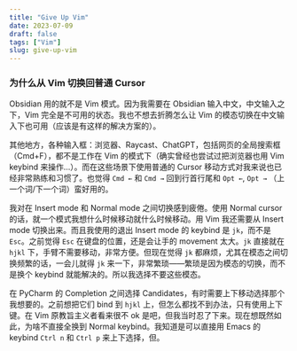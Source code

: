 ```yaml
---
title: "Give Up Vim"
date: 2023-07-09
draft: false
tags: ["Vim"]
slug: give-up-vim
---
```


### 为什么从 Vim 切换回普通 Cursor

Obsidian 用的就不是 Vim 模式。因为我需要在 Obsidian 输入中文，中文输入之下，Vim 完全是不可用的状态。我也不想去折腾怎么让 Vim
的模态切换在中文输入下也可用（应该是有这样的解决方案的）。

其他地方，各种输入框：浏览器、Raycast、ChatGPT，包括网页的全局搜索框（Cmd+F），都不是工作在 Vim 的模式下（确实曾经也尝试过把浏览器也用
Vim keybind 来操作...）。而在这些场景下使用普通的 Cursor 移动方式对我来说也已经非常熟练和习惯了。也觉得 `Cmd ←` 和 `Cmd →`
回到行首行尾和 `Opt ←`, `Opt →` （上一个词/下一个词）蛮好用的。

我对在 Insert mode 和 Normal mode 之间切换感到疲倦。使用 Normal cursor 的话，就一个模式我想什么时候移动就什么时候移动。用
Vim 我还需要从 Insert mode 切换出来。而且我使用的退出 Insert mode 的 keybind 是 `jk`，而不是 `Esc`。之前觉得 `Esc`
在键盘的位置，还是会让手的 movement 太大。`jk` 直接就在 `hjkl` 下，手臂不需要移动，非常方便。但现在觉得 `jk`
都麻烦，尤其在模态之间切换频繁的话，一会儿就得 `jk` 来一下，非常繁琐——繁琐是因为模态的切换，而不是换个 keybind
就能解决的。所以我选择不要这些模态。

在 PyCharm 的 Completion 之间选择 Candidates，有时需要上下移动选择那个我想要的。之前想把它们 bind 到 `hjkl`
上，但怎么都找不到办法，只有使用上下键。在 Vim 原教旨主义者看来很不 ok 是吧，但我当时忍了下来。现在想既然如此，为啥不直接全换到 Normal
keybind。我知道是可以直接用 Emacs 的 keybind `Ctrl n` 和 `Ctrl p` 来上下选择，但。
